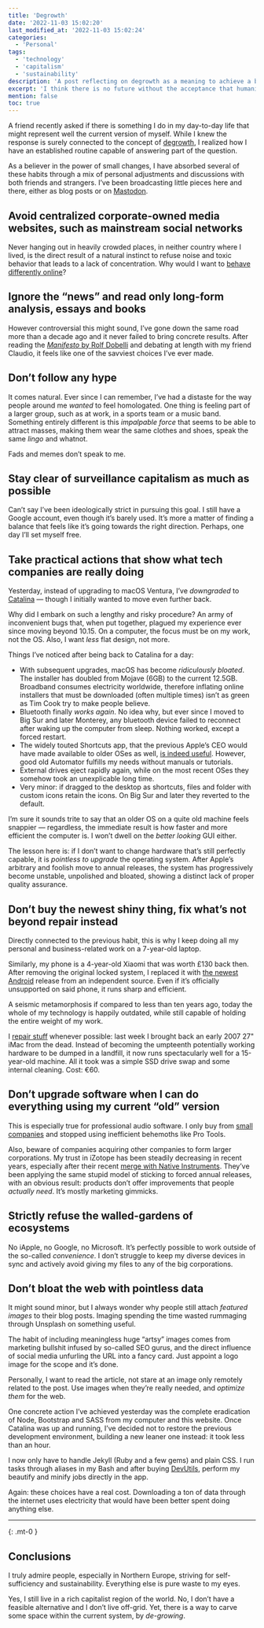 ```yaml
---
title: 'Degrowth'
date: '2022-11-03 15:02:20'
last_modified_at: '2022-11-03 15:02:24'
categories:
  - 'Personal' 
tags:
  - 'technology'
  - 'capitalism'
  - 'sustainability'
description: 'A post reflecting on degrowth as a meaning to achieve a better future.'
excerpt: 'I think there is no future without the acceptance that humanity need to face <em>degrowth</em> as a proper voluntary choice.'
mention: false
toc: true
---
```

A friend recently asked if there is something I do in my day-to-day life that might represent well the current version of myself. While I knew the response is surely connected to the concept of [degrowth](https://en.wikipedia.org/wiki/Degrowth), I realized how I have an established routine capable of answering part of the question.

As a believer in the power of small changes, I have absorbed several of these habits through a mix of personal adjustments and discussions with both friends and strangers. I’ve been broadcasting little pieces here and there, either as blog posts or on [Mastodon](https://indieweb.social/@m2m).

## Avoid centralized corporate-owned media websites, such as mainstream social networks

Never hanging out in heavily crowded places, in neither country where I lived, is the direct result of a natural instinct to refuse noise and toxic behavior that leads to a lack of concentration. Why would I want to [behave differently online](/blog/life-after-social-networks/)?

## Ignore the “news” and read only long-form analysis, essays and books

However controversial this might sound, I’ve gone down the same road more than a decade ago and it never failed to bring concrete results. After reading the [*Manifesto* by Rolf Dobelli](https://www.amazon.com/gp/product/B07SD5TPP1/ref=x_gr_bb_amazon) and debating at length with my friend Claudio, it feels like one of the savviest choices I’ve ever made.

## Don’t follow any hype

It comes natural. Ever since I can remember, I’ve had a distaste for the way people around me *wanted* to feel homologated. One thing is feeling part of a larger group, such as at work, in a sports team or a music band. Something entirely different is this *impalpable force* that seems to be able to attract masses, making them wear the same clothes and shoes, speak the same *lingo* and whatnot.

Fads and memes don’t speak to me.

## Stay clear of surveillance capitalism as much as possible

Can’t say I’ve been ideologically strict in pursuing this goal. I still have a Google account, even though it’s barely used. It’s more a matter of finding a balance that feels like it’s going towards the right direction. Perhaps, one day I’ll set myself free.

## Take practical actions that show what tech companies are really doing

Yesterday, instead of upgrading to macOS Ventura, I’ve *downgraded* to [Catalina](https://en.wikipedia.org/wiki/MacOS_Catalina) — though I initially wanted to move even further back. 

Why did I embark on such a lengthy and risky procedure? An army of inconvenient bugs that, when put together, plagued my experience ever since moving beyond 10.15. On a computer, the focus must be on my work, not the OS. Also, I want *less* flat design, not more.

Things I’ve noticed after being back to Catalina for a day:

- With subsequent upgrades, macOS has become *ridiculously bloated*. The installer has doubled from Mojave (6GB) to the current 12.5GB. Broadband consumes electricity worldwide, therefore inflating online installers that must be downloaded (often multiple times) isn’t as green as Tim Cook try to make people believe.
- Bluetooth finally *works again*. No idea why, but ever since I moved to Big Sur and later Monterey, any bluetooth device failed to reconnect after waking up the computer from sleep. Nothing worked, except a forced restart.
- The widely touted Shortcuts app, that the previous Apple’s CEO would have made available to older OSes as well, [is indeed useful](/blog/automation-for-my-blog-publishing-workflow/). However, good old Automator fulfills my needs without manuals or tutorials.
- External drives eject rapidly again, while on the most recent OSes they somehow took an unexplicable long time.
- Very minor: if dragged to the desktop as shortcuts, files and folder with custom icons retain the icons. On Big Sur and later they reverted to the default.

I’m sure it sounds trite to say that an older OS on a quite old machine feels snappier — regardless, the immediate result is how faster and more efficient the computer is. I won’t dwell on the *better looking* GUI either.

The lesson here is: if I don’t want to change hardware that’s still perfectly capable, it is *pointless to upgrade* the operating system. After Apple’s arbitrary and foolish move to annual releases, the system has progressively become unstable, unpolished and bloated, showing a distinct lack of proper quality assurance.

## Don’t buy the newest shiny thing, fix what’s not beyond repair instead

Directly connected to the previous habit, this is why I keep doing all my personal and business-related work on a 7-year-old laptop. 

Similarly, my phone is a 4-year-old Xiaomi that was worth £130 back then. After removing the original locked system, I replaced it with [the newest Android](/blog/installing-android-13-on-an-unsupported-non-google-phone/) release from an independent source. Even if it’s officially unsupported on said phone, it runs sharp and efficient.

A seismic metamorphosis if compared to less than ten years ago, today the whole of my technology is happily outdated, while still capable of holding the entire weight of my work. 

I [repair stuff](https://en.wikipedia.org/wiki/Right_to_repair) whenever possible: last week I brought back an early 2007 27" iMac from the dead. Instead of becoming the umpteenth potentially working hardware to be dumped in a landfill, it now runs spectacularly well for a 15-year-old machine. All it took was a simple SSD drive swap and some internal cleaning. Cost: €60.

## Don’t upgrade software when I can do everything using my current “old” version

This is especially true for professional audio software. I only buy from [small companies](https://www.cockos.com/) and stopped using inefficient behemoths like Pro Tools.

Also, beware of companies acquiring other companies to form larger corporations. My trust in iZotope has been steadily decreasing in recent years, especially after their recent [merge with Native Instruments](https://www.izotope.com/en/company/press/2021/izotope-and-native-instruments-join-forces.html). They’ve been applying the same stupid model of sticking to forced annual releases, with an obvious result: products don’t offer improvements that people *actually need*. It’s mostly marketing gimmicks.

## Strictly refuse the walled-gardens of ecosystems

No iApple, no Google, no Microsoft. It’s perfectly possible to work outside of the so-called *convenience*. I don’t struggle to keep my diverse devices in sync and actively avoid giving my files to any of the big corporations.

## Don’t bloat the web with pointless data

It might sound minor, but I always wonder why people still attach *featured images* to their blog posts. Imaging spending the time wasted rummaging through Unsplash on something useful.

The habit of including meaningless huge “artsy” images comes from marketing bullshit infused by so-called SEO gurus, and the direct influence of social media unfurling the URL into a fancy card. Just appoint a logo image for the scope and it’s done.

Personally, I want to read the article, not stare at an image only remotely related to the post. Use images when they’re really needed, and *optimize them* for the web.

One concrete action I’ve achieved yesterday was the complete eradication of Node, Bootstrap and SASS from my computer and this website. Once Catalina was up and running, I’ve decided not to restore the previous development environment, building a new leaner one instead: it took less than an hour. 

I now only have to handle Jekyll (Ruby and a few gems) and plain CSS. I run tasks through aliases in my Bash and after buying [DevUtils](https://devutils.com/), perform my beautify and minify jobs directly in the app.

Again: these choices have a real cost. Downloading a ton of data through the internet uses electricity that would have been better spent doing anything else.

---

{: .mt-0 }
## Conclusions

I truly admire people, especially in Northern Europe, striving for self-sufficiency and sustainability. Everything else is pure waste to my eyes.

Yes, I still live in a rich capitalist region of the world. No, I don’t have a feasible alternative and I don’t live off-grid. Yet, there is a way to carve some space within the current system, by *de-growing*.